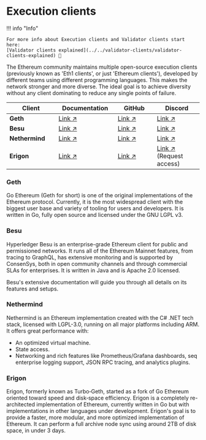 # Execution clients

!!! info "Info"

    For more info about Execution clients and Validator clients start here:
    [Validator clients explained](../../validator-clients/validator-clients-explained) 👀


The Ethereum community maintains multiple open-source execution clients (previously known as 'Eth1 clients', or just 'Ethereum clients'), developed by different teams using different programming languages. This makes the network stronger and more diverse. The ideal goal is to achieve diversity without any client dominating to reduce any single points of failure.

<table><thead><tr><th width="161">Client</th><th width="185">Documentation</th><th width="168">GitHub</th><th width="193">Discord</th></tr></thead><tbody><tr><td><strong>Geth</strong></td><td><a href="https://geth.ethereum.org/docs/">Link ↗</a></td><td><a href="https://github.com/ethereum/go-ethereum">Link ↗</a></td><td><a href="https://discord.com/invite/nthXNEv">Link ↗</a></td></tr><tr><td><strong>Besu</strong></td><td><a href="https://besu.hyperledger.org/">Link ↗</a></td><td><a href="https://github.com/hyperledger/besu">Link ↗</a></td><td><a href="https://discord.com/invite/hyperledger">Link ↗</a></td></tr><tr><td><strong>Nethermind</strong></td><td><a href="https://docs.nethermind.io/get-started/installing-nethermind">Link ↗</a></td><td><a href="https://github.com/NethermindEth/nethermind">Link ↗</a></td><td><a href="https://discord.com/invite/PaCMRFdvWT">Link ↗</a></td></tr><tr><td><strong>Erigon</strong></td><td><a href="https://github.com/ledgerwatch/erigon#erigon">Link ↗</a></td><td><a href="https://github.com/ledgerwatch/erigon">Link ↗</a></td><td><a href="https://github.com/ledgerwatch/erigon#erigon-discord-server">Link ↗ </a><br>(Request access)</td></tr></tbody></table>

### Geth

Go Ethereum (Geth for short) is one of the original implementations of the Ethereum protocol. Currently, it is the most widespread client with the biggest user base and variety of tooling for users and developers. It is written in Go, fully open source and licensed under the GNU LGPL v3.

### Besu

Hyperledger Besu is an enterprise-grade Ethereum client for public and permissioned networks. It runs all of the Ethereum Mainnet features, from tracing to GraphQL, has extensive monitoring and is supported by ConsenSys, both in open community channels and through commercial SLAs for enterprises. It is written in Java and is Apache 2.0 licensed.

Besu's extensive documentation will guide you through all details on its features and setups.

### Nethermind

Nethermind is an Ethereum implementation created with the C# .NET tech stack, licensed with LGPL-3.0, running on all major platforms including ARM. It offers great performance with:

* An optimized virtual machine.
* State access.
* Networking and rich features like Prometheus/Grafana dashboards, seq enterprise logging support, JSON RPC tracing, and analytics plugins.

### Erigon

Erigon, formerly known as Turbo‐Geth, started as a fork of Go Ethereum oriented toward speed and disk‐space efficiency. Erigon is a completely re-architected implementation of Ethereum, currently written in Go but with implementations in other languages under development. Erigon's goal is to provide a faster, more modular, and more optimized implementation of Ethereum. It can perform a full archive node sync using around 2TB of disk space, in under 3 days.


